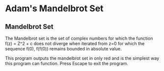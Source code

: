 # Adam's Mandelbrot Set

Mandelbrot Set
--------------
The Mandelbrot set is the set of complex numbers for which the function f(z) = Z^2 + c does not diverge when iterated from z=0
for which the sequence f(0), f(f(0)) remains bounded in absolute value.

This program outputs the mandelbrot set in only red and is the simplest way this program can function. Press Escape to exit the program.
